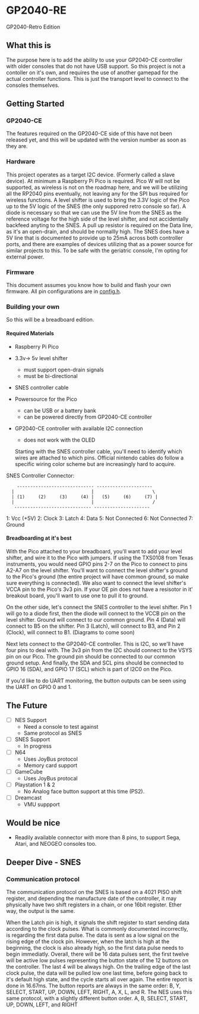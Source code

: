 # GP2040-RE

GP2040-Retro Edition

## What this is

The purpose here is to add the ability to use your GP2040-CE controller with older consoles that do not have USB support. So this project is not a contoller on it's own, and requires the use of another gamepad for the actual controller functions. This is just the transport level to connect to the consoles themselves.

## Getting Started

### GP2040-CE

The features required on the GP2040-CE side of this have not been released yet, and this will be updated with the version number as soon as they are.

### Hardware

This project operates as a target I2C device. (Formerly called a slave device). At minimum a Raspberry Pi Pico is required. Pico W will not be supported, as wireless is not on the roadmap here, and we will be utilizing all the RP2040 pins eventually, not leaving any for the SPI bus required for wireless functions.
A level shifter is used to bring the 3.3V logic of the Pico up to the 5V logic of the SNES (the only suppored retro console so far). A diode is necessary so that we can use the 5V line from the SNES as the reference voltage for the high side of the level shifter, and not accidentally backfeed anyting to the SNES. A pull up resistor is required on the Data line, as it's an open-drain, and should be normallly high. The SNES does have a 5V line that is documented to provide up to 25mA across both controller ports, and there are examples of devices utilizing that as a power source for similar projects to this. To be safe with the geriatric console, I'm opting for external power.

### Firmware

This document assumes you know how to build and flash your own firmware. All pin configurations are in [config.h](src/headers/config.h).

### Building your own

So this will be a breadboard edition.

#### Required Materials

- Raspberry Pi Pico
- 3.3v-> 5v level shifter
  - must support open-drain signals
  - must be bi-directional
- SNES controller cable
- Powersource for the Pico
  - can be USB or a battery bank
  - can be powered directly from GP2040-CE controller
- GP2040-CE controller with available I2C connection
  - does not work with the OLED

  Starting with the SNES controller cable, you'll need to identify which wires are attached to which pins. Official nintendo cables do follow a specific wiring color scheme but are increasingly hard to acquire.

SNES Controller Connector:

        ----------------------------- ---------------------
      |                             |                      \
      | (1)     (2)     (3)     (4) |   (5)     (6)     (7) |
      |                             |                      /
       ----------------------------- ---------------------

1: Vcc (+5V)
2: Clock
3: Latch
4: Data
5: Not Connected
6: Not Connected
7: Ground

#### Breadboarding at it's best

With the Pico attached to your breadboard, you'll want to add your level shifter, and wire it to the Pico with jumpers. If using the TXS0108 from Texas instruments, you would need GPIO pins 2-7 on the Pico to connect to pins A2-A7 on the level shifter. You'll want to connect the level shifter's ground to the Pico's ground (the entire project will have common ground, so make sure everything is connected). We also want to connect the level shifter's VCCA pin to the Pico's 3v3 pin. If your OE pin does not have a resisotor in it' breakout board, you'll want to use one to pull it to ground.

On the other side, let's connect the SNES controller to the level shifter. Pin 1 will go to a diode first, then the diode will connect to the VCCB pin on the level shifter.  Ground will connect to our common ground. Pin 4 (Data) will connect to B5 on the shifter. Pin 3 (Latch), will connect to B3, and Pin 2 (Clock), will connect to B1.
(Diagrams to come soon)

Next lets connect to the GP2040-CE controller. This is I2C, so we'll have four pins to deal with. The 3v3 pin from the I2C should connect to the VSYS pin on our Pico. The ground pin should be connected to our common ground setup. And finally, the SDA and SCL pins should be connected to GPIO 16 (SDA), and GPIO 17 (SCL) which is part of I2C0 on the Pico.

If you'd like to do UART monitoring, the button outputs can be seen using the UART on GPIO 0 and 1.

## The Future

- [ ] NES Support
  - Need a console to test against
  - Same protocol as SNES
- [ ] SNES Support
  - In progress
- [ ] N64
  - Uses JoyBus protocol
  - Memory card support
- [ ] GameCube
  - Uses JoyBus protocal
- [ ] Playstation 1 & 2
  - No Analog face button support at this time (PS2).
- [ ] Dreamcast
  - VMU suppport

## Would be nice

- Readily available connector with more than 8 pins, to support Sega, Atari, and NEOGEO consoles too.

## Deeper Dive - SNES

### Communication protocol

The communication protocol on the SNES is based on a 4021 PISO shift register, and depending the manufacture date of the controller, it may physically have two shift registers in a chain, or one 16bit register. Ether way, the output is the same.

When the Latch pin is high, it signals the shift register to start sending data according to the clock pulses. What is commonly documented incorrectly, is regarding the first data pulse. The data is sent as a low signal on the rising edge of the clock pin. However, when the latch is high at the beginning, the clock is also already high, so the first data pulse needs to begin immediatly. Overall, there will be 16 data pulses sent, the first twelve will be active low pulses representing the button state of the 12 buttons on the controller. The last 4 will be always high. On the trailing edge of the last clock pulse, the data will be pulled low one last time, before going back to it's default high state, and the cycle starts all over again. The entire report is done in 16.67ms. The button reports are always in the same order: B, Y, SELECT, START, UP, DOWN, LEFT, RIGHT, A, X, L, and R. The NES uses this same protocol, with a slightly different button order. A, B, SELECT, START, UP, DOWN, LEFT, and RIGHT
